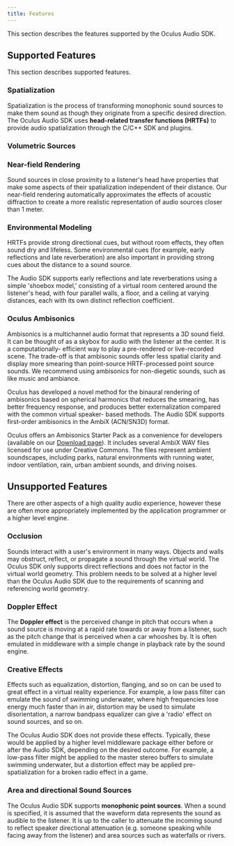 ```yaml
---
title: Features
---
```


This section describes the features supported by the Oculus Audio SDK. 

## Supported Features

This section describes supported features. 

### Spatialization

Spatialization is the process of transforming monophonic sound sources to make them sound as though they originate from a specific desired direction. The Oculus Audio SDK uses **head-related transfer functions (HRTFs)** to provide audio spatialization through the C/C++ SDK and plugins.

### Volumetric Sources

### Near-field Rendering

Sound sources in close proximity to a listener's head have properties that make some aspects of their spatialization independent of their distance. Our near-field rendering automatically approximates the effects of acoustic diffraction to create a more realistic representation of audio sources closer than 1 meter.

### Environmental Modeling

HRTFs provide strong directional cues, but without room effects, they often sound dry and lifeless. Some environmental cues (for example, early reflections and late reverberation) are also important in providing strong cues about the distance to a sound source.

The Audio SDK supports early reflections and late reverberations using a simple 'shoebox model,' consisting of a virtual room centered around the listener's head, with four parallel walls, a floor, and a ceiling at varying distances, each with its own distinct reflection coefficient.

### Oculus Ambisonics

Ambisonics is a multichannel audio format that represents a 3D sound field. It can be thought of as a skybox for audio with the listener at the center. It is a computationally- efficient way to play a pre-rendered or live-recorded scene. The trade-off is that ambisonic sounds offer less spatial clarity and display more smearing than point-source HRTF-processed point source sounds. We recommend using ambisonics for non-diegetic sounds, such as like music and ambiance.

Oculus has developed a novel method for the binaural rendering of ambisonics based on spherical harmonics that reduces the smearing, has better frequency response, and produces better externalization compared with the common virtual speaker- based methods. The Audio SDK supports first-order ambisonics in the AmbiX (ACN/SN3D) format.

Oculus offers an Ambisonics Starter Pack as a convenience for developers (available on our [Download page](/downloads/)). It includes several AmbiX WAV files licensed for use under Creative Commons. The files represent ambient soundscapes, including parks, natural environments with running water, indoor ventilation, rain, urban ambient sounds, and driving noises. 

## Unsupported Features

There are other aspects of a high quality audio experience, however these are often more appropriately implemented by the application programmer or a higher level engine.

### Occlusion

Sounds interact with a user's environment in many ways. Objects and walls may obstruct, reflect, or propagate a sound through the virtual world. The Oculus SDK only supports direct reflections and does not factor in the virtual world geometry. This problem needs to be solved at a higher level than the Oculus Audio SDK due to the requirements of scanning and referencing world geometry.

### Doppler Effect

The **Doppler effect** is the perceived change in pitch that occurs when a sound source is moving at a rapid rate towards or away from a listener, such as the pitch change that is perceived when a car whooshes by. It is often emulated in middleware with a simple change in playback rate by the sound engine.

### Creative Effects

Effects such as equalization, distortion, flanging, and so on can be used to great effect in a virtual reality experience. For example, a low pass filter can emulate the sound of swimming underwater, where high frequencies lose energy much faster than in air, distortion may be used to simulate disorientation, a narrow bandpass equalizer can give a 'radio' effect on sound sources, and so on.

The Oculus Audio SDK does not provide these effects. Typically, these would be applied by a higher level middleware package either before or after the Audio SDK, depending on the desired outcome. For example, a low-pass filter might be applied to the master stereo buffers to simulate swimming underwater, but a distortion effect may be applied pre-spatialization for a broken radio effect in a game.

### Area and directional Sound Sources

The Oculus Audio SDK supports **monophonic point sources**. When a sound is specified, it is assumed that the waveform data represents the sound as audible to the listener. It is up to the caller to attenuate the incoming sound to reflect speaker directional attenuation (e.g. someone speaking while facing away from the listener) and area sources such as waterfalls or rivers.
